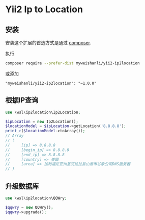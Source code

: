 # Yii2 Ip to Location

## 安装

安装这个扩展的首选方式是通过 [composer](http://getcomposer.org/download/).

执行

```bash
composer require --prefer-dist myweishanli/yii2-ip2location
```

或添加

```
"myweishanli/yii2-ip2location": "~1.0.0"
```

## 根据IP查询
```php
use \wsl\ip2location\Ip2Location;

$ipLocation = new Ip2Location();
$locationModel = $ipLocation->getLocation('8.8.8.8');
print_r($locationModel->toArray());
// Array
// (
//     [ip] => 8.8.8.8
//     [begin_ip] => 8.8.8.8
//     [end_ip] => 8.8.8.8
//     [country] => 美国
//     [area] => 加利福尼亚州圣克拉拉县山景市谷歌公司DNS服务器
// )
```

## 升级数据库

```php
use \wsl\ip2location\QQWry;

$qqwry = new QQWry();
$qqwry->upgrade();
```